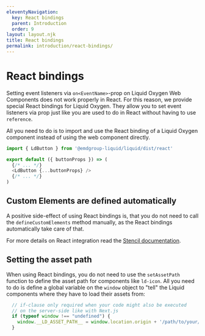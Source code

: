 ```yaml
---
eleventyNavigation:
  key: React bindings
  parent: Introduction
  order: 9
layout: layout.njk
title: React bindings
permalink: introduction/react-bindings/
---
```



# React bindings

Setting event listeners via `on<EventName>`-prop on Liquid Oxygen Web Components does not work properly in React. For this reason, we provide special React bindings for Liquid Oxygen. They allow you to set event listeners via prop just like you are used to do in React without having to use `reference`.

All you need to do is to import and use the React binding of a Liquid Oxygen component instead of using the web component directly.

```js
import { LdButton } from '@emdgroup-liquid/liquid/dist/react'

export default ({ buttonProps }) => (
  {/* ... */}
  <LdButton {...buttonProps} />
  {/* ... */}
)
```

## Custom Elements are defined automatically

A positive side-effect of using React bindings is, that you do not need to call the `defineCustomElements` method manually, as the React bindings automatically take care of that.

For more details on React integration read the [Stencil documentation](https://stenciljs.com/docs/react).

## Setting the asset path

When using React bindings, you do not need to use the `setAssetPath` function to define the asset path for components like `ld-icon`. All you need to do is define a global variable on the `window` object to "tell" the Liquid components where they have to load their assets from:

```js
  // if-clause only required when your code might also be executed
  // on the server-side like with Next.js
  if (typeof window !== "undefined") {
    window.__LD_ASSET_PATH__ = window.location.origin + '/path/to/your/assets/';
  }
```

<docs-page-nav prev-href="introduction/form-validation/" next-title="Tailwind CSS integration" next-href="introduction/tailwindcss-integration/"></docs-page-nav>

